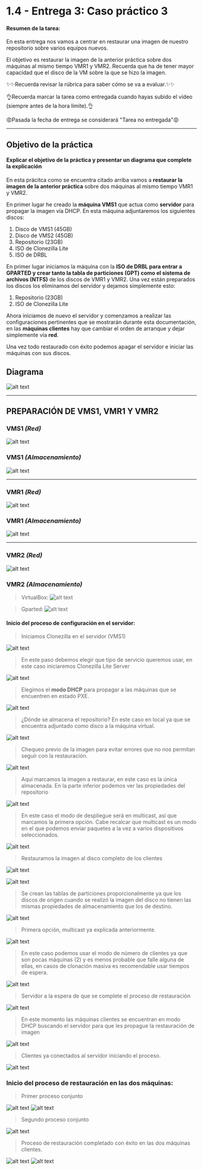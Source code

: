 # 1.4 - Entrega 3: Caso práctico 3
#### Resumen de la tarea:

En esta entrega nos vamos a centrar en restaurar una imagen de nuestro repositorio sobre varios equipos nuevos.

El objetivo es restaurar la imagen de la anterior práctica sobre dos máquinas al mismo tiempo VMR1 y VMR2. Recuerda que ha de tener mayor capacidad que el disco de la VM sobre la que se hizo la imagen.

✨✨Recuerda revisar la rúbrica para saber cómo se va a evaluar.✨✨

👌Recuerda marcar la tarea como entregada cuando hayas subido el vídeo (siempre antes de la hora límite).👌

😡Pasada la fecha de entrega se considerará "Tarea no entregada"😡

---

## Objetivo de la práctica
#### Explicar el objetivo de la práctica y presentar un diagrama que complete la explicación

En esta prácitca como se encuentra citado arriba vamos a **restaurar la imagen de la anterior práctica** sobre dos máquinas al mismo tiempo VMR1 y VMR2.

En primer lugar he creado la **máquina VMS1** que actua como **servidor** para propagar la imagen vía DHCP. En esta máquina adjuntaremos los siguientes discos:
1. Disco de VMS1 (45GB)
2. Disco de VMS2 (45GB)
3. Repositorio (23GB)
4. ISO de Clonezilla Lite
5. ISO de DRBL

En primer lugar iniciamos la máquina con la **ISO de DRBL para entrar a GPARTED y crear tanto la tabla de particiones (GPT) como el sistema de archivos (NTFS)** de los discos de VMR1 y VMR2. Una vez están preparados los discos los eliminamos del servidor y dejamos simplemente esto:
1. Repositorio (23GB)
2. ISO de Clonezilla Lite

Ahora iniciamos de nuevo el servidor y comenzamos a realizar las configuraciones pertinentes que se mostrarán durante esta documentación, en las **máquinas clientes** hay que cambiar el orden de arranque y dejar simplemente vía **red**. 

Una vez todo restaurado con éxito podemos apagar el servidor e iniciar las máquinas con sus discos.

## Diagrama
![alt text](f591dd97-8e71-4aa2-8150-5995d0104c0b-1.png)

---

## PREPARACIÓN DE VMS1, VMR1 Y VMR2

### VMS1 _(Red)_
![alt text](image.png)
### VMS1 _(Almacenamiento)_
![alt text](image-1.png)

---
### VMR1 _(Red)_
![alt text](image-3.png)
### VMR1 _(Almacenamiento)_
![alt text](image-2.png)

---
### VMR2 _(Red)_
![alt text](image-4.png)
### VMR2 _(Almacenamiento)_
>VirtualBox:
![alt text](image-5.png)

>Gparted:
![alt text](image-6.png)

#### Inicio del proceso de configuración en el servidor:

>Iniciamos Clonezilla en el servidor (VMS1)

![alt text]({B129B443-C8A6-46DF-9335-27423BB84F87}.png)

>En este paso debemos elegir que tipo de servicio queremos usar, en este caso iniciaremos Clonezilla Lite Server

![alt text]({B8BE7659-A406-4C7C-833D-22CFAFFB239B}.png)

>Elegimos el **modo DHCP** para propagar a las máquinas que se encuentren en estado PXE.

![alt text]({AE6758C8-F878-4ED8-A5B5-105CF7C06AB6}.png)

>¿Dónde se almacena el repositorio? En este caso en local ya que se encuentra adjuntado como disco a la máquina virtual.

![alt text]({F9561E34-E186-4047-87F0-6818FF000DC2}.png)

>Chequeo previo de la imagen para evitar errores que no nos permitan seguir con la restauración.

![alt text]({8316BF14-636D-4C63-9A0D-0357FEA8E26A}.png)

>Aquí marcamos la imagen a restaurar, en este caso es la única almacenada. En la parte inferior podemos ver las propiedades del repositorio

![alt text]({6DEDE517-B79C-43BC-ADF6-5F0FAE8E1A15}.png)

>En este caso el modo de despliegue será en multicast, así que marcamos la primera opción. Cabe recalcar que multicast es un modo en el que podemos enviar paquetes a la vez a varios dispositivos seleccionados.

![alt text]({63C3A7FD-B3F9-4306-8F41-9B09FAC30F3E}.png)

>Restauramos la imagen al disco completo de los clientes

![alt text]({33840438-8F71-4BF1-91D6-4021C79D138B}.png)

![alt text]({AA26AFA9-D510-42CA-BABE-FC1A3717E336}.png)

> Se crean las tablas de particiones proporcionalmente ya que los discos de origen cuando se realizó la imagen del disco no tienen las mismas propiedades de almacenamiento que los de destino.

![alt text]({1A763BF1-9D27-4CB3-93B2-D469EF5309AB}.png)

>Primera opción, multicast ya explicada anteriormente.

![alt text]({C2110A6F-342B-46DA-B4FF-ABD5656428CB}.png)

>En este caso podemos usar el modo de número de clientes ya que son pocas máquinas (2) y es menos probable que falle alguna de ellas, en casos de clonación masiva es recomendable usar tiempos de espera.

![alt text]({656BF33A-45C9-43DA-8EB3-142F4F6FDCEB}.png)

>Servidor a la espera de que se complete el proceso de restauración

![alt text]({37E2185B-0E98-4F7B-8EDB-43B616CDCA01}.png)

>En este momento las máquinas clientes se encuentran en modo DHCP buscando el servidor para que les propague la restauración de imagen

![alt text]({6C97832D-7569-4A56-9FAF-EA794BC9D1D2}.png)

> Clientes ya conectados al servidor iniciando el proceso.

![alt text]({04BD9B28-1821-494C-994B-7B7228EFA175}.png)


### Inicio del proceso de restauración en las dos máquinas:

>Primer proceso conjunto

![alt text]({DE785484-4ED6-4174-9AB1-87DEE58DB70B}.png)
![alt text]({3BE1816E-24BF-4412-9C2B-15A8E72FD2F4}.png)

>Segundo proceso conjunto

![alt text]({61BABD0E-3FCD-4ECC-AEFA-80206F9D7F7C}.png)

>Proceso de restauración completado con éxito en las dos máquinas clientes.

![alt text]({529E568B-94DD-476D-B8A7-E67478654BB7}.png)
![alt text]({C8324202-7594-4F0A-9B1E-9EEED53C7C76}.png)